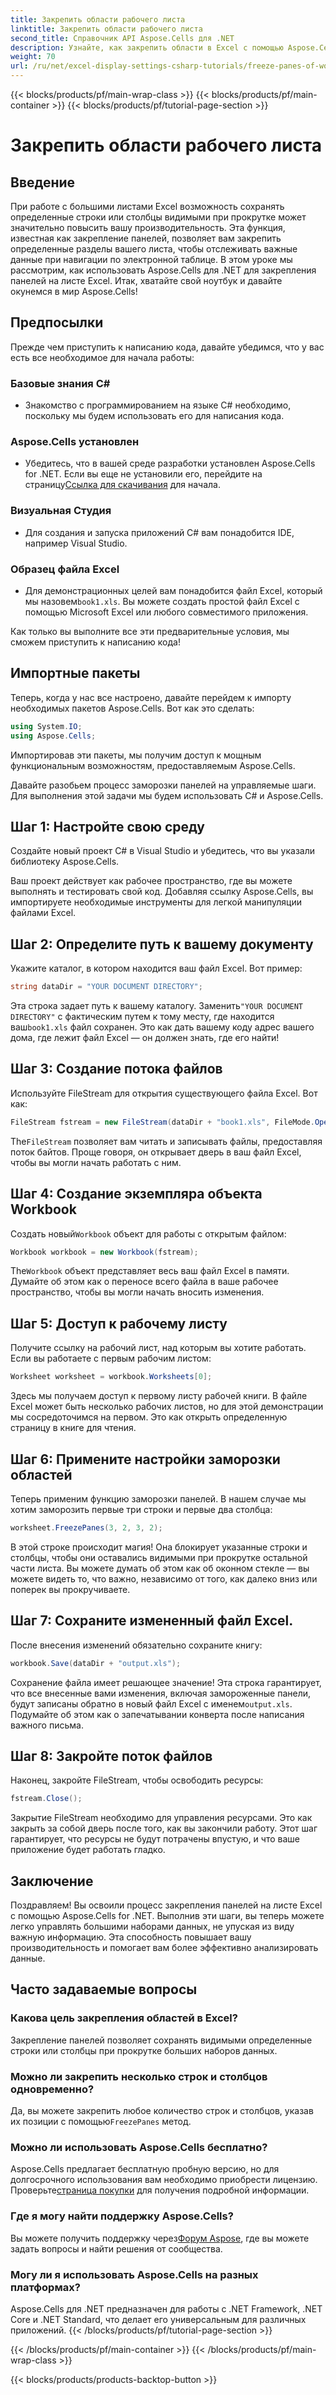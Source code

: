 ```yaml
---
title: Закрепить области рабочего листа
linktitle: Закрепить области рабочего листа
second_title: Справочник API Aspose.Cells для .NET
description: Узнайте, как закрепить области в Excel с помощью Aspose.Cells для .NET, из этого подробного руководства, дополненного пошаговыми инструкциями и важными советами.
weight: 70
url: /ru/net/excel-display-settings-csharp-tutorials/freeze-panes-of-worksheet/
---
```


{{< blocks/products/pf/main-wrap-class >}}
{{< blocks/products/pf/main-container >}}
{{< blocks/products/pf/tutorial-page-section >}}

# Закрепить области рабочего листа

## Введение

При работе с большими листами Excel возможность сохранять определенные строки или столбцы видимыми при прокрутке может значительно повысить вашу производительность. Эта функция, известная как закрепление панелей, позволяет вам закрепить определенные разделы вашего листа, чтобы отслеживать важные данные при навигации по электронной таблице. В этом уроке мы рассмотрим, как использовать Aspose.Cells для .NET для закрепления панелей на листе Excel. Итак, хватайте свой ноутбук и давайте окунемся в мир Aspose.Cells!

## Предпосылки

Прежде чем приступить к написанию кода, давайте убедимся, что у вас есть все необходимое для начала работы:

### Базовые знания C#
- Знакомство с программированием на языке C# необходимо, поскольку мы будем использовать его для написания кода.

### Aspose.Cells установлен
-  Убедитесь, что в вашей среде разработки установлен Aspose.Cells for .NET. Если вы еще не установили его, перейдите на страницу[Ссылка для скачивания](https://releases.aspose.com/cells/net/) для начала.

### Визуальная Студия
- Для создания и запуска приложений C# вам понадобится IDE, например Visual Studio.

### Образец файла Excel
- Для демонстрационных целей вам понадобится файл Excel, который мы назовем`book1.xls`. Вы можете создать простой файл Excel с помощью Microsoft Excel или любого совместимого приложения.

Как только вы выполните все эти предварительные условия, мы сможем приступить к написанию кода!

## Импортные пакеты

Теперь, когда у нас все настроено, давайте перейдем к импорту необходимых пакетов Aspose.Cells. Вот как это сделать:

```csharp
using System.IO;
using Aspose.Cells;
```

Импортировав эти пакеты, мы получим доступ к мощным функциональным возможностям, предоставляемым Aspose.Cells.

Давайте разобьем процесс заморозки панелей на управляемые шаги. Для выполнения этой задачи мы будем использовать C# и Aspose.Cells.

## Шаг 1: Настройте свою среду

Создайте новый проект C# в Visual Studio и убедитесь, что вы указали библиотеку Aspose.Cells.

Ваш проект действует как рабочее пространство, где вы можете выполнять и тестировать свой код. Добавляя ссылку Aspose.Cells, вы импортируете необходимые инструменты для легкой манипуляции файлами Excel.

## Шаг 2: Определите путь к вашему документу

Укажите каталог, в котором находится ваш файл Excel. Вот пример:

```csharp
string dataDir = "YOUR DOCUMENT DIRECTORY";
```

 Эта строка задает путь к вашему каталогу. Заменить`"YOUR DOCUMENT DIRECTORY"` с фактическим путем к тому месту, где находится ваш`book1.xls` файл сохранен. Это как дать вашему коду адрес вашего дома, где лежит файл Excel — он должен знать, где его найти!

## Шаг 3: Создание потока файлов

Используйте FileStream для открытия существующего файла Excel. Вот как:

```csharp
FileStream fstream = new FileStream(dataDir + "book1.xls", FileMode.Open);
```

 The`FileStream` позволяет вам читать и записывать файлы, предоставляя поток байтов. Проще говоря, он открывает дверь в ваш файл Excel, чтобы вы могли начать работать с ним.

## Шаг 4: Создание экземпляра объекта Workbook

 Создать новый`Workbook` объект для работы с открытым файлом:

```csharp
Workbook workbook = new Workbook(fstream);
```

 The`Workbook` объект представляет весь ваш файл Excel в памяти. Думайте об этом как о переносе всего файла в ваше рабочее пространство, чтобы вы могли начать вносить изменения.

## Шаг 5: Доступ к рабочему листу

Получите ссылку на рабочий лист, над которым вы хотите работать. Если вы работаете с первым рабочим листом:

```csharp
Worksheet worksheet = workbook.Worksheets[0];
```

Здесь мы получаем доступ к первому листу рабочей книги. В файле Excel может быть несколько рабочих листов, но для этой демонстрации мы сосредоточимся на первом. Это как открыть определенную страницу в книге для чтения.

## Шаг 6: Примените настройки заморозки областей

Теперь применим функцию заморозки панелей. В нашем случае мы хотим заморозить первые три строки и первые два столбца:

```csharp
worksheet.FreezePanes(3, 2, 3, 2);
```

В этой строке происходит магия! Она блокирует указанные строки и столбцы, чтобы они оставались видимыми при прокрутке остальной части листа. Вы можете думать об этом как об оконном стекле — вы можете видеть то, что важно, независимо от того, как далеко вниз или поперек вы прокручиваете.

## Шаг 7: Сохраните измененный файл Excel.

После внесения изменений обязательно сохраните книгу:

```csharp
workbook.Save(dataDir + "output.xls");
```

 Сохранение файла имеет решающее значение! Эта строка гарантирует, что все внесенные вами изменения, включая замороженные панели, будут записаны обратно в новый файл Excel с именем`output.xls`. Подумайте об этом как о запечатывании конверта после написания важного письма.

## Шаг 8: Закройте поток файлов

Наконец, закройте FileStream, чтобы освободить ресурсы:

```csharp
fstream.Close();
```

Закрытие FileStream необходимо для управления ресурсами. Это как закрыть за собой дверь после того, как вы закончили работу. Этот шаг гарантирует, что ресурсы не будут потрачены впустую, и что ваше приложение будет работать гладко.

## Заключение

Поздравляем! Вы освоили процесс закрепления панелей на листе Excel с помощью Aspose.Cells for .NET. Выполнив эти шаги, вы теперь можете легко управлять большими наборами данных, не упуская из виду важную информацию. Эта способность повышает вашу производительность и помогает вам более эффективно анализировать данные.

## Часто задаваемые вопросы

### Какова цель закрепления областей в Excel?
Закрепление панелей позволяет сохранять видимыми определенные строки или столбцы при прокрутке больших наборов данных.

### Можно ли закрепить несколько строк и столбцов одновременно?
 Да, вы можете закрепить любое количество строк и столбцов, указав их позиции с помощью`FreezePanes` метод.

### Можно ли использовать Aspose.Cells бесплатно?
Aspose.Cells предлагает бесплатную пробную версию, но для долгосрочного использования вам необходимо приобрести лицензию. Проверьте[страница покупки](https://purchase.aspose.com/buy) для получения подробной информации.

### Где я могу найти поддержку Aspose.Cells?
 Вы можете получить поддержку через[Форум Aspose](https://forum.aspose.com/c/cells/9), где вы можете задать вопросы и найти решения от сообщества.

### Могу ли я использовать Aspose.Cells на разных платформах?
Aspose.Cells для .NET предназначен для работы с .NET Framework, .NET Core и .NET Standard, что делает его универсальным для различных приложений.
{{< /blocks/products/pf/tutorial-page-section >}}

{{< /blocks/products/pf/main-container >}}
{{< /blocks/products/pf/main-wrap-class >}}

{{< blocks/products/products-backtop-button >}}
